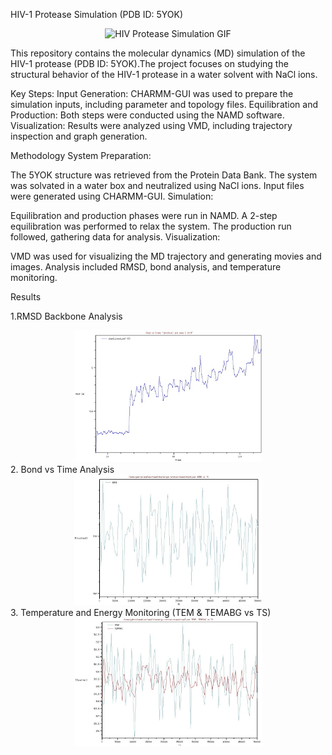 HIV-1 Protease Simulation (PDB ID: 5YOK)
<div align="center">
  <img src="https://github.com/gabimafuzo/NAMD/blob/eef890ad992f9ba255e50af4400bad1947774a50/HIV%20Protease%20-%205YOK/proteinacomp.gif" alt="HIV Protease Simulation GIF" width="600px">
</div>

This repository contains the molecular dynamics (MD) simulation of the HIV-1 protease (PDB ID: 5YOK).The project focuses on studying the structural behavior of the HIV-1 protease in a water solvent with NaCl ions.

Key Steps:
Input Generation: CHARMM-GUI was used to prepare the simulation inputs, including parameter and topology files.
Equilibration and Production: Both steps were conducted using the NAMD software.
Visualization: Results were analyzed using VMD, including trajectory inspection and graph generation.

Methodology
System Preparation:

The 5YOK structure was retrieved from the Protein Data Bank.
The system was solvated in a water box and neutralized using NaCl ions.
Input files were generated using CHARMM-GUI.
Simulation:

Equilibration and production phases were run in NAMD.
A 2-step equilibration was performed to relax the system.
The production run followed, gathering data for analysis.
Visualization:

VMD was used for visualizing the MD trajectory and generating movies and images.
Analysis included RMSD, bond analysis, and temperature monitoring.

Results

1.RMSD Backbone Analysis
<div align="center">
  <img src="https://github.com/gabimafuzo/NAMD/blob/b668d687668c926dec2971f26645039c4ca231fc/HIV%20Protease%20-%205YOK/rmsdvsframe.jpeg" alt="HIV Protease Simulation GIF" width="300px">
</div>
2. Bond vs Time Analysis
<div align="center">
  <img src="https://github.com/gabimafuzo/NAMD/blob/b668d687668c926dec2971f26645039c4ca231fc/HIV%20Protease%20-%205YOK/bondvsts.jpeg" alt="HIV Protease Simulation GIF" width="300px">
</div>
3. Temperature and Energy Monitoring (TEM & TEMABG vs TS)
<div align="center">
  <img src="https://github.com/gabimafuzo/NAMD/blob/b668d687668c926dec2971f26645039c4ca231fc/HIV%20Protease%20-%205YOK/tempvsts.jpeg" width="300px">
</div>



